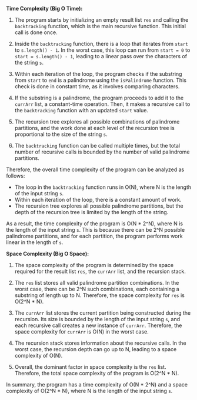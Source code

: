 **Time Complexity (Big O Time):**

1. The program starts by initializing an empty result list `res` and calling the `backtracking` function, which is the main recursive function. This initial call is done once.

2. Inside the `backtracking` function, there is a loop that iterates from `start` to `s.length() - 1`. In the worst case, this loop can run from `start = 0` to `start = s.length() - 1`, leading to a linear pass over the characters of the string `s`.

3. Within each iteration of the loop, the program checks if the substring from `start` to `end` is a palindrome using the `isPalindrome` function. This check is done in constant time, as it involves comparing characters.

4. If the substring is a palindrome, the program proceeds to add it to the `currArr` list, a constant-time operation. Then, it makes a recursive call to the `backtracking` function with an updated `start` value.

5. The recursion tree explores all possible combinations of palindrome partitions, and the work done at each level of the recursion tree is proportional to the size of the string `s`.

6. The `backtracking` function can be called multiple times, but the total number of recursive calls is bounded by the number of valid palindrome partitions.

Therefore, the overall time complexity of the program can be analyzed as follows:

- The loop in the `backtracking` function runs in O(N), where N is the length of the input string `s`.
- Within each iteration of the loop, there is a constant amount of work.
- The recursion tree explores all possible palindrome partitions, but the depth of the recursion tree is limited by the length of the string.

As a result, the time complexity of the program is O(N * 2^N), where N is the length of the input string `s`. This is because there can be 2^N possible palindrome partitions, and for each partition, the program performs work linear in the length of `s`.

**Space Complexity (Big O Space):**

1. The space complexity of the program is determined by the space required for the result list `res`, the `currArr` list, and the recursion stack.

2. The `res` list stores all valid palindrome partition combinations. In the worst case, there can be 2^N such combinations, each containing a substring of length up to N. Therefore, the space complexity for `res` is O(2^N * N).

3. The `currArr` list stores the current partition being constructed during the recursion. Its size is bounded by the length of the input string `s`, and each recursive call creates a new instance of `currArr`. Therefore, the space complexity for `currArr` is O(N) in the worst case.

4. The recursion stack stores information about the recursive calls. In the worst case, the recursion depth can go up to N, leading to a space complexity of O(N).

5. Overall, the dominant factor in space complexity is the `res` list. Therefore, the total space complexity of the program is O(2^N * N).

In summary, the program has a time complexity of O(N * 2^N) and a space complexity of O(2^N * N), where N is the length of the input string `s`.
